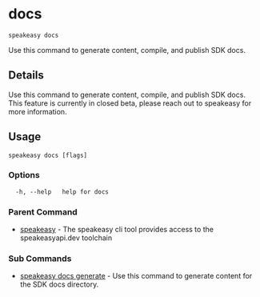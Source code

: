 # docs  
`speakeasy docs`  


Use this command to generate content, compile, and publish SDK docs.  

## Details

Use this command to generate content, compile, and publish SDK docs. This feature is currently in closed beta, please reach out to speakeasy for more information.

## Usage

```
speakeasy docs [flags]
```

### Options

```
  -h, --help   help for docs
```

### Parent Command

* [speakeasy](../README.md)	 - The speakeasy cli tool provides access to the speakeasyapi.dev toolchain
### Sub Commands

* [speakeasy docs generate](generate.md)	 - Use this command to generate content for the SDK docs directory.
